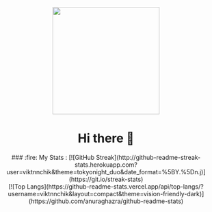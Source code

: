 
<div id="header" align="center">
  <img src="https://media.giphy.com/media/qgQUggAC3Pfv687qPC/giphy.gif" width="250"/>
</div>
<div id="badges" align="center"><img src="https://komarev.com/ghpvc/?username=your-github-viktnnchik&style=flat-square&color=blue" alt=""/> </div>
<h1 align="center">
  Hi there 👋
</h1>





<div align="center">
### :fire: My Stats :
[![GitHub Streak](http://github-readme-streak-stats.herokuapp.com?user=viktnnchik&theme=tokyonight_duo&date_format=%5BY.%5Dn.j)](https://git.io/streak-stats) <br>
[![Top Langs](https://github-readme-stats.vercel.app/api/top-langs/?username=viktnnchik&layout=compact&theme=vision-friendly-dark)](https://github.com/anuraghazra/github-readme-stats)
  </div>




<!--
**viktnnchik/viktnnchik** is a ✨ _special_ ✨ repository because its `README.md` (this file) appears on your GitHub profile.

Here are some ideas to get you started:

- 🔭 I’m currently working on ...
- 🌱 I’m currently learning ...
- 👯 I’m looking to collaborate on ...
- 🤔 I’m looking for help with ...
- 💬 Ask me about ...
- 📫 How to reach me: ...
- 😄 Pronouns: ...
- ⚡ Fun fact: ...
-->
